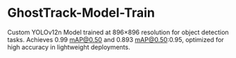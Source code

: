 # GhostTrack-Model-Train
Custom YOLOv12n Model trained at 896×896 resolution for object detection tasks. Achieves 0.99 mAP@0.50 and 0.893 mAP@0.50:0.95, optimized for high accuracy in lightweight deployments.
